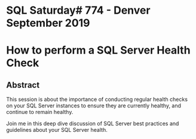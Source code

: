 # SQL Saturday# 774 - Denver September 2019
# How to perform a SQL Server Health Check
## Abstract
This session is about the importance of conducting regular health checks on your SQL Server instances to ensure they are currently healthy, and continue to remain healthy.

Join me in this deep dive discussion of SQL Server best practices and guidelines about your SQL Server health.
